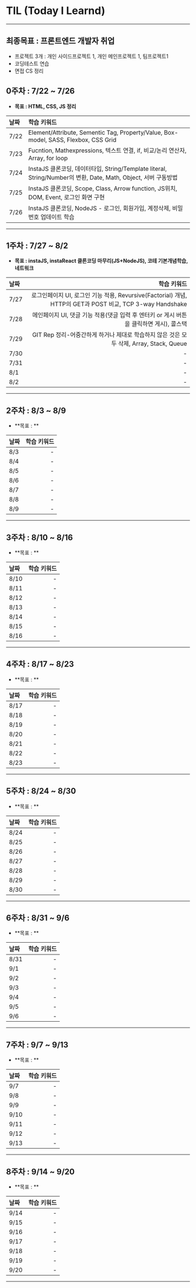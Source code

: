 # TIL (Today I Learnd)

---

## 최종목표 : 프론트엔드 개발자 취업

- 프로젝트 3개 : 개인 사이드프로젝트 1, 개인 메인프로젝트 1, 팀프로젝트1
- 코딩테스트 연습
- 면접 CS 정리

## 0주차 : 7/22 ~ 7/26

- **목표 : HTML, CSS, JS 정리**

| 날짜 | 학습 키워드                                                                                                    |
| :--- | :------------------------------------------------------------------------------------------------------------- |
| 7/22 | Element/Attribute, Sementic Tag, Property/Value, Box-model, SASS, Flexbox, CSS Grid                            |
| 7/23 | Fucntion, Mathexpressions, 텍스트 연결, if, 비교/논리 연산자, Array, for loop                                  |
| 7/24 | InstaJS 클론코딩, 데이터타입, String/Template literal, String/Number의 변환, Date, Math, Object, 서버 구동방법 |
| 7/25 | InstaJS 클론코딩, Scope, Class, Arrow function, JS위치, DOM, Event, 로그인 화면 구현                           |
| 7/26 | InstaJS 클론코딩, NodeJS - 로그인, 회원가입, 계정삭제, 비밀번호 업데이트 학습                                  |

---

## 1주차 : 7/27 ~ 8/2

- **목표 : instaJS, instaReact 클론코딩 마무리(JS+NodeJS), 코테 기본개념학습, 네트워크**

| 날짜 |                                                                                               학습 키워드 |
| :--- | --------------------------------------------------------------------------------------------------------: |
| 7/27 | 로그인페이지 UI, 로그인 기능 적용, Revursive(Factorial) 개념, HTTP의 GET과 POST 비교, TCP 3-way Handshake |
| 7/28 |                   메인페이지 UI, 댓글 기능 적용(댓글 입력 후 엔터키 or 게시 버튼을 클릭하면 게시), 콜스택 |
| 7/29 |                   GIT Rep 정리-어중간하게 하거나 제대로 학습하지 않은 것은 모두 삭제, Array, Stack, Queue |
| 7/30 |                                                                                                         - |
| 7/31 |                                                                                                         - |
| 8/1  |                                                                                                         - |
| 8/2  |                                                                                                         - |

---

## 2주차 : 8/3 ~ 8/9

- **목표 : **

| 날짜 | 학습 키워드 |
| :--- | ----------: |
| 8/3  |           - |
| 8/4  |           - |
| 8/5  |           - |
| 8/6  |           - |
| 8/7  |           - |
| 8/8  |           - |
| 8/9  |           - |

---

## 3주차 : 8/10 ~ 8/16

- **목표 : **

| 날짜 | 학습 키워드 |
| :--- | ----------: |
| 8/10 |           - |
| 8/11 |           - |
| 8/12 |           - |
| 8/13 |           - |
| 8/14 |           - |
| 8/15 |           - |
| 8/16 |           - |

---

## 4주차 : 8/17 ~ 8/23

- **목표 : **

| 날짜 | 학습 키워드 |
| :--- | ----------: |
| 8/17 |           - |
| 8/18 |           - |
| 8/19 |           - |
| 8/20 |           - |
| 8/21 |           - |
| 8/22 |           - |
| 8/23 |           - |

---

## 5주차 : 8/24 ~ 8/30

- **목표 : **

| 날짜 | 학습 키워드 |
| :--- | ----------: |
| 8/24 |           - |
| 8/25 |           - |
| 8/26 |           - |
| 8/27 |           - |
| 8/28 |           - |
| 8/29 |           - |
| 8/30 |           - |

---

## 6주차 : 8/31 ~ 9/6

- **목표 : **

| 날짜 | 학습 키워드 |
| :--- | ----------: |
| 8/31 |           - |
| 9/1  |           - |
| 9/2  |           - |
| 9/3  |           - |
| 9/4  |           - |
| 9/5  |           - |
| 9/6  |           - |

---

## 7주차 : 9/7 ~ 9/13

- **목표 : **

| 날짜 | 학습 키워드 |
| :--- | ----------: |
| 9/7  |           - |
| 9/8  |           - |
| 9/9  |           - |
| 9/10 |           - |
| 9/11 |           - |
| 9/12 |           - |
| 9/13 |           - |

---

## 8주차 : 9/14 ~ 9/20

- **목표 : **

| 날짜 | 학습 키워드 |
| :--- | ----------: |
| 9/14 |           - |
| 9/15 |           - |
| 9/16 |           - |
| 9/17 |           - |
| 9/18 |           - |
| 9/19 |           - |
| 9/20 |           - |

---
